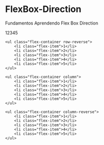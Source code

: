 # FlexBox-Direction
Fundamentos Aprendendo Flex Box Direction


<!DOCTYPE html>
<html lang="en">
<head>
    <meta charset="UTF-8">
    <meta http-equiv="X-UA-Compatible" content="IE=edge">
    <meta name="viewport" content="width=device-width, initial-scale=1.0">
    <title>Fundamentos - Flex Direction</title>
<style>
    .flex-container{
        margin: 0;
        padding: 0;
        display: flex;
        list-style: none;
    }

    .flex-item{
        background: blueviolet;
        height: 50px;
        width: 50px;
        line-height: 50px;
        font-size: 20px;
        color:white;
        text-align: center;
        margin: 5px;

    }
    
    .row{flex-direction: row;
    }

    .row-reverse{
        flex-direction: row-reverse;
    }
    .row-reverse li{
        background: red;
    }
    .column{
        float: left;
        flex-direction: column;
    }

    .column li{
        background: orange;
    }

    .column-reverse{
        float: right;
        flex-direction: column-reverse;
    }

    .column-reverse{
        background: purple;
    }

</style>    
</head>
<body>
    <ul class="flex-container row">
        <li class="flex-item">1</li>
        <li class="flex-item">2</li>
        <li class="flex-item">3</li>
        <li class="flex-item">4</li>
        <li class="flex-item">5</li>
    </ul>

    <ul class="flex-container row-reverse">
        <li class="flex-item">1</li>
        <li class="flex-item">2</li>
        <li class="flex-item">3</li>
        <li class="flex-item">4</li>
        <li class="flex-item">5</li>
    </ul> 

    <ul class="flex-container column">
        <li class="flex-item">1</li>
        <li class="flex-item">2</li>
        <li class="flex-item">3</li>
        <li class="flex-item">4</li>
        <li class="flex-item">5</li>
    </ul> 

    <ul class="flex-container column-reverse">
        <li class="flex-item">1</li>
        <li class="flex-item">2</li>
        <li class="flex-item">3</li>
        <li class="flex-item">4</li>
        <li class="flex-item">5</li>
    </ul> 

</body>
</html>
